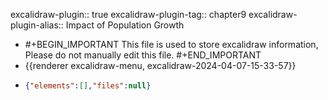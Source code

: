 excalidraw-plugin:: true
excalidraw-plugin-tag:: chapter9
excalidraw-plugin-alias:: Impact of Population Growth

- #+BEGIN_IMPORTANT
  This file is used to store excalidraw information, Please do not manually edit this file.
  #+END_IMPORTANT
- {{renderer excalidraw-menu, excalidraw-2024-04-07-15-33-57}}
- ```json
  {"elements":[],"files":null}
  ```